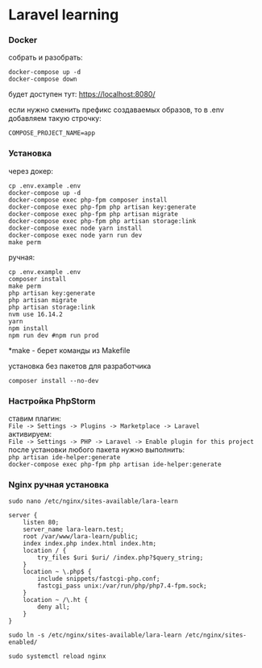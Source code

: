 # Laravel learning

### Docker

собрать и разобрать:
~~~
docker-compose up -d
docker-compose down
~~~

будет доступен тут: [https://localhost:8080/](https://localhost:8080/) <br>

если нужно сменить префикс создаваемых образов, то в .env добавляем такую строчку:
~~~
COMPOSE_PROJECT_NAME=app
~~~

### Установка

через докер:
~~~
cp .env.example .env
docker-compose up -d
docker-compose exec php-fpm composer install
docker-compose exec php-fpm php artisan key:generate
docker-compose exec php-fpm php artisan migrate
docker-compose exec php-fpm php artisan storage:link
docker-compose exec node yarn install
docker-compose exec node yarn run dev
make perm
~~~
ручная:
~~~
cp .env.example .env
composer install
make perm
php artisan key:generate
php artisan migrate
php artisan storage:link
nvm use 16.14.2
yarn
npm install
npm run dev #npm run prod
~~~

*make - берет команды из Makefile<br>

установка без пакетов для разработчика
~~~
composer install --no-dev
~~~

### Настройка PhpStorm
ставим плагин:<br>
`File -> Settings -> Plugins -> Marketplace -> Laravel`<br>
активируем:<br>
`File -> Settings -> PHP -> Laravel -> Enable plugin for this project`<br>
после установки любого пакета нужно выполнить:<br>
`php artisan ide-helper:generate`<br>
`docker-compose exec php-fpm php artisan ide-helper:generate`

### Nginx ручная установка

~~~
sudo nano /etc/nginx/sites-available/lara-learn
~~~

~~~
server {
    listen 80;
    server_name lara-learn.test;
    root /var/www/lara-learn/public;
    index index.php index.html index.htm;
    location / {
        try_files $uri $uri/ /index.php?$query_string;
    }
    location ~ \.php$ {
        include snippets/fastcgi-php.conf;
        fastcgi_pass unix:/var/run/php/php7.4-fpm.sock;
    }
    location ~ /\.ht {
        deny all;
    }
}
~~~

~~~
sudo ln -s /etc/nginx/sites-available/lara-learn /etc/nginx/sites-enabled/
~~~

~~~
sudo systemctl reload nginx
~~~
